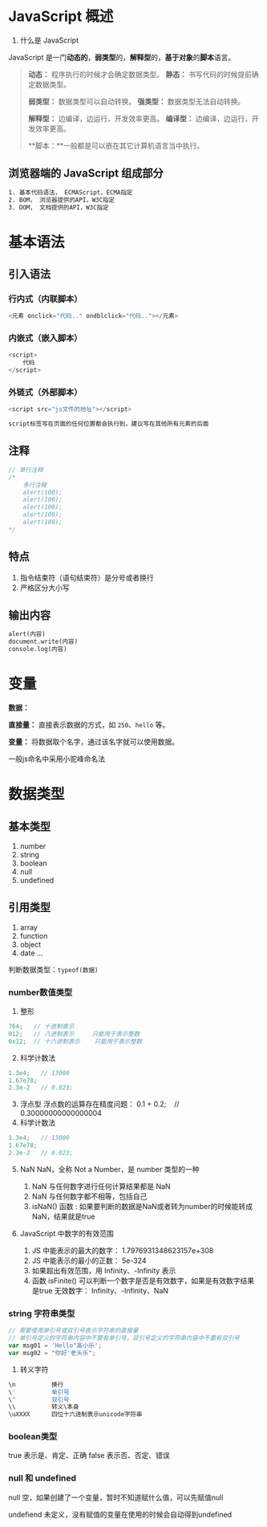 # JavaScript 概述

1.  什么是 JavaScript

JavaScript 是一门**动态的**，**弱类型**的，**解释型**的，**基于对象**的**脚本**语言。

> **动态：** 程序执行的时候才会确定数据类型。 **静态：** 书写代码的时候提前确定数据类型。
>
> **弱类型：** 数据类型可以自动转换。 **强类型：** 数据类型无法自动转换。
>
> **解释型：** 边编译，边运行，开发效率更高。 **编译型：** 边编译，边运行，开发效率更高。
>
> **脚本：**一般都是可以嵌在其它计算机语言当中执行。

## 浏览器端的 JavaScript 组成部分

```html
1. 基本代码语法， ECMAScript，ECMA指定
2. BOM， 浏览器提供的API，W3C指定
3. DOM， 文档提供的API，W3C指定
```

# 基本语法

## 引入语法

### 行内式（内联脚本）

```js
<元素 onclick="代码.." ondblclick="代码.."></元素>
```

### 内嵌式（嵌入脚本）

```js
<script>
    代码
</script>
```

### 外链式（外部脚本）

```js
<script src="js文件的地址"></script>	

script标签写在页面的任何位置都会执行到，建议写在其他所有元素的后面
```

## 注释

```js
// 单行注释
/*
    多行注释
    alert(100);
    alert(100);
    alert(100);
    alert(100);
    alert(100);
*/
```

## 特点
1.  指令结束符（语句结束符）是分号或者换行
2. 严格区分大小写
## 输出内容
```html
alert(内容)
document.write(内容)
console.log(内容)
```
# 变量
**数据：**

**直接量：** 直接表示数据的方式，如 `250`、`hello` 等。

**变量：** 将数据取个名字，通过该名字就可以使用数据。

一般js命名中采用小驼峰命名法
# 数据类型
## 基本类型
1. number
2. string
3. boolean
4. null
5. undefined
## 引用类型
1. array
2. function
3. object
4. date
...

判断数据类型：`typeof(数据) `
### number数值类型

1. 整形
```js
764;   // 十进制表示
012;   // 八进制表示     只能用于表示整数
0x12;  // 十六进制表示    只能用于表示整数
```
2. 科学计数法
```js
1.3e4; 	 // 13000
1.67e78;
2.3e-2   // 0.023;
```
3. 浮点型
   浮点数的运算存在精度问题：
   0.1 + 0.2;    // 0.30000000000000004
4. 科学计数法
```js
1.3e4; 	 // 13000
1.67e78;
2.3e-2   // 0.023;
```
5. NaN
NaN，全称 Not a Number，是 number 类型的一种
   1. NaN 与任何数字进行任何计算结果都是 NaN
   2.  NaN 与任何数字都不相等，包括自己
   3. isNaN() 函数  : 如果要判断的数据是NaN或者转为number的时候能转成NaN，结果就是true

6. JavaScript 中数字的有效范围
   1. JS 中能表示的最大的数字：  1.7976931348623157e+308
   2. JS 中能表示的最小的正数：  5e-324
   3. 如果超出有效范围，用 Infinity、-Infinity 表示
   4. 函数 isFinite() 可以判断一个数字是否是有效数字，如果是有效数字结果是true
      无效数字： Infinity、-Infinity、NaN

###  string 字符串类型
```js
// 需要使用单引号或双引号表示字符串的直接量
// 单引号定义的字符串内容中不要有单引号，双引号定义的字符串内容中不要有双引号
var msg01 = 'Hello"高小乐';
var msg02 = "你好'老头乐";
```
1. 转义字符
```js
\n			换行
\'			单引号
\"			双引号
\\			转义\本身
\uXXXX 		四位十六进制表示unicode字符串
```

### boolean类型
true		表示是、肯定、正确
false		表示否、否定、错误

### null 和 undefined
null			空，如果创建了一个变量，暂时不知道赋什么值，可以先赋值null 

undefiend		未定义，没有赋值的变量在使用的时候会自动得到undefined